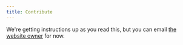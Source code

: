 ```yaml
---
title: Contribute
---
```


We're getting instructions up as you read this, but you can email <a href="mailto:qbcanon@cadenhaustein.com">the website owner</a> for now.
